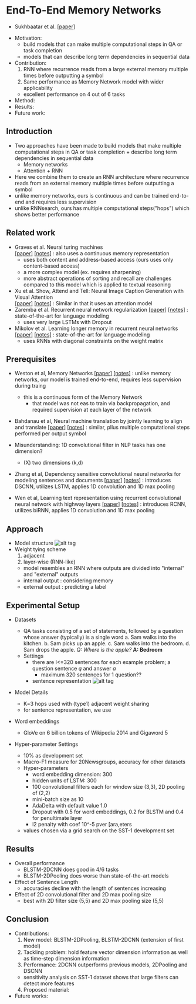 # End-To-End Memory Networks
- Sukhbaatar et al. [[paper]](https://arxiv.org/pdf/1503.08895v5) 


* Motivation: 
  - build models that can make multiple computational steps in QA or task completion
  - models that can describe long term dependencies in sequential data
* Contribution: 
  1. RNN where recurrence reads from a large external memory multiple times before outputting a symbol
  2. Same performance as Memory Network model with wider applicability
    - excellent performance on 4 out of 6 tasks
* Method: 
* Results: 
* Future work: 

## Introduction
- Two approaches have been made to build models that make multiple computational steps in QA or task completion + describe long term dependencies in sequential data
  - Memory networks
  - Attention + RNN
- Here we combine them to create an RNN architecture where recurrence reads from an external memory multiple times before outputting a symbol
- unlike memory networks, ours is continuous and can be trained end-to-end and requires less supervision
- unlike RNNsearch, ours has multiple computational steps("hops") which shows better performance

## Related work
- Graves et al. Neural turing machines   
[[paper]]() 
[[notes]]() 
: also uses a continuous memory representation
  - uses both content and address-based access (ours uses only content-based access)
  - a more complex model (ex. requires sharpening)
  - more abstract operations of sorting and recall are challenges compared to this model which is applied to textual reasoning
- Xu et al. Show, Attend and Tell: Neural Image Caption Generation with Visual Attention  
[[paper]]() 
[[notes]]() 
: Similar in that it uses an attention model
- Zaremba et al. Recurrent neural network regularization
[[paper]]() 
[[notes]]() 
: state-of-the-art for language modeling
  - uses very large LSTMs with Dropout
- Mikolov et al. Learning longer memory in recurrent neural networks
[[paper]]() 
[[notes]]() 
: state-of-the-art for language modeling
  - uses RNNs with diagonal constraints on the weight matrix


## Prerequisites

- Weston et al, Memory Networks
[[paper]](https://web.eecs.umich.edu/~honglak/naacl2016-dscnn.pdf)
[[notes]]()
: unlike memory networks, our model is trained end-to-end, requires less supervision during traing
  - this is a continuous form of the Memory Network
    - that model was not eas to train via backpropagation, and required supervision at each layer of the network
- Bahdanau et al, Neural machine translation by jointly learning to align and translate
[[paper]](복붙)
[[notes]](복붙)
: similar, pllus multiple computational steps performed per output symbol


- Misunderstanding: 1D convolutional filter in NLP tasks has one dimension?
  - (X) two dimensions (k,d)
- Zhang et al, Dependency sensitive convolutional neural networks for modeling sentences and documents
[[paper]](https://web.eecs.umich.edu/~honglak/naacl2016-dscnn.pdf)
[[notes]]()
: introduces DSCNN, utilizes LSTM, applies 1D convolution and 1D max pooling
- Wen et al, Learning text representation using recurrent convolutional neural network with highway layers
[[paper]](https://arxiv.org/pdf/1606.06905.pdf)
[[notes]]()
: introduces RCNN, utilizes biRNN, applies 1D convolution and 1D max pooling


## Approach
- Model structure
![alt tag](https://github.com/mjc92/studies/blob/master/notes/images/end-to-end-mem_network_model.JPG)
- Weight tying scheme
  1. adjacent
  2. layer-wise (RNN-like)
    - model resembles an RNN where outputs are divided into "internal" and "external" outputs
    - internal output : considering memory
    - external output : predicting a label

## Experimental Setup

- Datasets
  - QA tasks consisting of a set of statements, followed by a question whose answer (typically) is a single word
    a. Sam walks into the kitchen.
    b. Sam picks up an apple.
    c. Sam walks into the bedroom.
    d. Sam drops the apple.
    *Q: Where is the apple?*
    **A: Bedroom**
  - Settings
    - there are I<=320 sentences for each example problem; a question sentence *q* and answer *a*
      - maximum 320 sentences for 1 question??
    - sentence representation
      ![alt tag](https://github.com/mjc92/studies/blob/master/notes/images/end-to-end_mem_network_sentence_representation.JPG)

      
- Model Details
  - K=3 hops used with (type1) adjacent weight sharing
  - for sentence representation, we use 
    
- Word embeddings
  - GloVe on 6 billion tokens of Wikipedia 2014 and Gigaword 5
- Hyper-parameter Settings
  - 10% as development set
  - Macro-F1 measure for 20Newsgroups, accuracy for other datasets
  - Hyper-parameters
    - word embedding dimension: 300
    - hidden units of LSTM: 300
    - 100 convolutional filters each for window size (3,3), 2D pooling of (2,2)
    - mini-batch size as 10
    - AdaDelta with default value 1.0
    - Dropout with 0.5 for word embeddings, 0.2 for BLSTM and 0.4 for penultimate layer
    - l2 penalty with coef 10^-5 pver [ara,eters
  - values chosen via a grid search on the SST-1 development set


## Results
- Overall performance
  - BLSTM-2DCNN does good in 4/6 tasks
  - BLSTM-2DPooling does worse than state-of-the-art models
- Effect of Sentence Length
  - accuracies decline with the length of sentences increasing
- Effect of 2D convolutional filter and 2D max pooling size
  - best with 2D filter size (5,5) and 2D max pooling size (5,5)
  

## Conclusion
- Contributions:
  1. New model: BLSTM-2DPooling, BLSTM-2DCNN (extension of first model)
  2. Tackling problem: hold feature vector dimension information as well as time-step dimension information
  3. Performance: 2DCNN outperforms previous models, 2DPooling and DSCNN
    - sensitivity analysis on SST-1 dataset shows that large filters can detect more features
  4. Proposed material:
- Future works:

